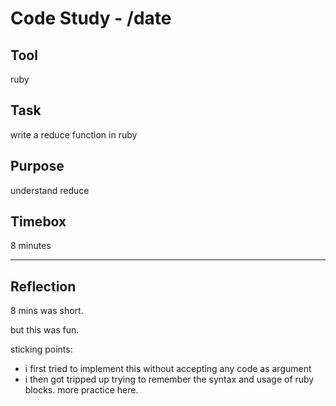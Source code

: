 # Code Study - /date

## Tool

ruby

## Task

write a reduce function in ruby

## Purpose

understand reduce

## Timebox

8 minutes

---

## Reflection

8 mins was short.

but this was fun.

sticking points:

- i first tried to implement this without accepting any code as argument
- i then got tripped up trying to remember the syntax and usage of ruby blocks. more practice here.
